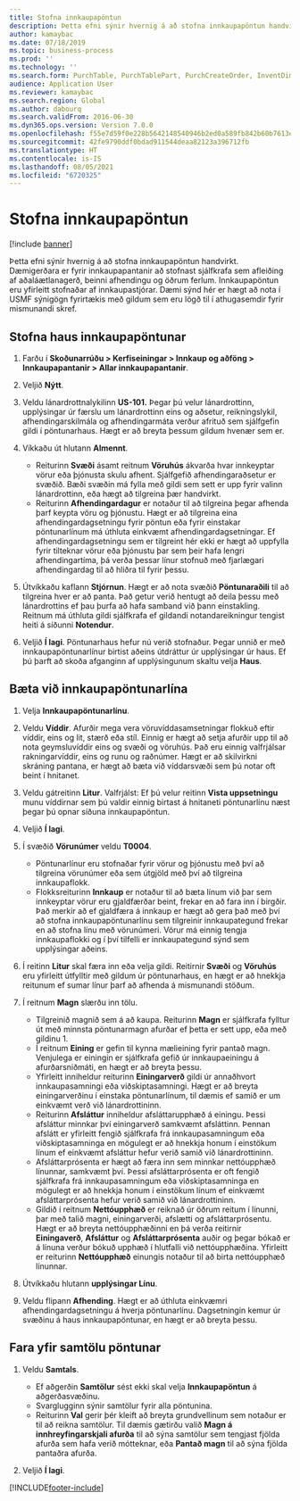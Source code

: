 ```yaml
---
title: Stofna innkaupapöntun
description: Þetta efni sýnir hvernig á að stofna innkaupapöntun handvirkt.
author: kamaybac
ms.date: 07/18/2019
ms.topic: business-process
ms.prod: ''
ms.technology: ''
ms.search.form: PurchTable, PurchTablePart, PurchCreateOrder, InventDimParmFixed, InventItemIdLookupPurchase, InventProductDimensionLookup, PurchTotals
audience: Application User
ms.reviewer: kamaybac
ms.search.region: Global
ms.author: dabourq
ms.search.validFrom: 2016-06-30
ms.dyn365.ops.version: Version 7.0.0
ms.openlocfilehash: f55e7d59f0e228b5642148540946b2ed0a589fb842b60b7613e20ad893476ccc
ms.sourcegitcommit: 42fe9790ddf0bdad911544deaa82123a396712fb
ms.translationtype: HT
ms.contentlocale: is-IS
ms.lasthandoff: 08/05/2021
ms.locfileid: "6720325"
---
```

# <a name="create-a-purchase-order"></a>Stofna innkaupapöntun

[!include [banner](../../includes/banner.md)]

Þetta efni sýnir hvernig á að stofna innkaupapöntun handvirkt. Dæmigerðara er fyrir innkaupapantanir að stofnast sjálfkrafa sem afleiðing af aðaláætlanagerð, beinni afhendingu og öðrum ferlum. Innkaupapöntun eru yfirleitt stofnaðar af innkaupastjórar. Dæmi sýnd hér er hægt að nota í USMF sýnigögn fyrirtækis með gildum sem eru lögð til í athugasemdir fyrir mismunandi skref.


## <a name="create-the-purchase-order-header"></a>Stofna haus innkaupapöntunar
1. Farðu í **Skoðunarrúðu > Kerfiseiningar > Innkaup og aðföng > Innkaupapantanir > Allar innkaupapantanir**.
2. Veljið **Nýtt**.
3. Veldu lánardrottnalykilinn **US-101.** Þegar þú velur lánardrottinn, upplýsingar úr færslu um lánardrottinn eins og aðsetur, reikningslykil, afhendingarskilmála og afhendingarmáta verður afrituð sem sjálfgefin gildi í pöntunarhaus. Hægt er að breyta þessum gildum hvenær sem er.  
4. Víkkaðu út hlutann **Almennt**.

    - Reiturinn **Svæði** ásamt reitnum **Vöruhús** ákvarða hvar innkeyptar vörur eða þjónusta skulu afhent. Sjálfgefið afhendingaraðsetur er svæðið. Bæði svæðin má fylla með gildi sem sett er upp fyrir valinn lánardrottinn, eða hægt að tilgreina þær handvirkt.  
    - Reiturinn **Afhendingardagur** er notaður til að tilgreina þegar afhenda þarf keypta vöru og þjónustu. Hægt er að tilgreina eina afhendingardagsetningu fyrir pöntun eða fyrir einstakar pöntunarlínum má úthluta einkvæmt afhendingardagsetningar. Ef afhendingardagsetningu sem er tilgreint hér ekki er hægt að uppfylla fyrir tilteknar vörur eða þjónustu þar sem þeir hafa lengri afhendingartíma, þá verða þessar línur stofnuð með fjarlægari afhendingardag til að hliðra til fyrir þessu.  

5. Útvíkkaðu kaflann **Stjórnun**. Hægt er að nota svæðið **Pöntunaraðili** til að tilgreina hver er að panta. Það getur verið hentugt að deila þessu með lánardrottins ef þau þurfa að hafa samband við þann einstakling. Reitnum má úthluta gildi sjálfkrafa ef gildandi notandareikningur tengist heiti á síðunni **Notendur**.  
6. Veljið **Í lagi**. Pöntunarhaus hefur nú verið stofnaður. Þegar unnið er með innkaupapöntunarlínur birtist aðeins útdráttur úr upplýsingar úr haus. Ef þú þarft að skoða afganginn af upplýsingunum skaltu velja **Haus**.  

## <a name="add-a-purchase-order-line"></a>Bæta við innkaupapöntunarlína
1. Velja **Innkaupapöntunarlínu**.
2. Veldu **Víddir**. Afurðir mega vera vöruvíddasamsetningar flokkuð eftir víddir, eins og lit, stærð eða stíl. Einnig er hægt að setja afurðir upp til að nota geymsluvíddir eins og svæði og vöruhús. Það eru einnig valfrjálsar rakningarvíddir, eins og runu og raðnúmer. Hægt er að skilvirkni skráning pantana, er hægt að bæta við víddarsvæði sem þú notar oft beint í hnitanet.  
3. Veldu gátreitinn **Litur**. Valfrjálst: Ef þú velur reitinn **Vista uppsetningu** munu víddirnar sem þú valdir einnig birtast á hnitaneti pöntunarlínu næst þegar þú opnar síðuna innkaupapöntun.  
4. Veljið **Í lagi**.
5. Í svæðið **Vörunúmer** veldu **T0004**.

    - Pöntunarlínur eru stofnaðar fyrir vörur og þjónustu með því að tilgreina vörunúmer eða sem útgjöld með því að tilgreina innkaupaflokk. 
    - Flokksreiturinn **Innkaup** er notaður til að bæta línum við þar sem innkeyptar vörur eru gjaldfærðar beint, frekar en að fara inn í birgðir. Það merkir að ef gjaldfæra á innkaup er hægt að gera það með því að stofna innkaupapöntunarlínu sem tilgreinir innkaupategund frekar en að stofna línu með vörunúmeri. Vörur má einnig tengja innkaupaflokki og í því tilfelli er innkaupategund sýnd sem upplýsingar aðeins.  

6. Í reitinn **Litur** skal færa inn eða velja gildi. Reitirnir **Svæði** og **Vöruhús** eru yfirleitt útfylltir með gildum úr pöntunarhaus, en hægt er að hnekkja reitunum ef sumar línur þarf að afhenda á mismunandi stöðum.  
7. Í reitnum **Magn** slærðu inn tölu.

    - Tilgreinið magnið sem á að kaupa. Reiturinn **Magn** er sjálfkrafa fylltur út með minnsta pöntunarmagn afurðar ef þetta er sett upp, eða með gildinu 1.  
    - Í reitnum **Eining** er gefin til kynna mælieining fyrir pantað magn. Venjulega er einingin er sjálfkrafa gefið úr innkaupaeiningu á afurðarsniðmáti, en hægt er að breyta þessu.  
    - Yfirleitt inniheldur reiturinn **Einingarverð** gildi úr annaðhvort innkaupasamningi eða viðskiptasamningi. Hægt er að breyta einingarverðinu í einstaka pöntunarlínum, til dæmis ef samið er um einkvæmt verð við lánardrottininn.  
    - Reiturinn **Afsláttur** inniheldur afsláttarupphæð á einingu. Þessi afsláttur minnkar því einingarverð samkvæmt afsláttinn. Þennan afslátt er yfirleitt fengið sjálfkrafa frá innkaupasamningum eða viðskiptasamninga en mögulegt er að hnekkja honum í einstökum línum ef einkvæmt afsláttur hefur verið samið við lánardrottininn.  
    - Afsláttarprósenta er hægt að færa inn sem minnkar nettóupphæð línunnar, samkvæmt því. Þessi afsláttarprósenta er oft fengið sjálfkrafa frá innkaupasamningum eða viðskiptasamninga en mögulegt er að hnekkja honum í einstökum línum ef einkvæmt afsláttarprósenta hefur verið samið við lánardrottininn.  
    - Gildið í reitnum **Nettóupphæð** er reiknað úr öðrum reitum í línunni, þar með talið magni, einingarverði, afslætti og afsláttarprósentu. Hægt er að breyta nettóupphæðinni en þá verða reitirnir **Einingaverð**, **Afsláttur** og **Afsláttarprósenta** auðir og þegar bókað er á línuna verður bókuð upphæð í hlutfalli við nettóupphæðina. Yfirleitt er reiturinn **Nettóupphæð** einungis notaður til að birta nettóupphæð línunnar.  

8. Útvíkkaðu hlutann **upplýsingar Línu**.
9. Veldu flipann **Afhending**. Hægt er að úthluta einkvæmri afhendingardagsetningu á hverja pöntunarlínu. Dagsetningin kemur úr svæðinu á haus innkaupapöntunar, en hægt er að breyta þessu.  

## <a name="review-order-totals"></a>Fara yfir samtölu pöntunar
1. Veldu **Samtals**.

    - Ef aðgerðin **Samtölur** sést ekki skal velja **Innkaupapöntun** á aðgerðasvæðinu.  
    - Svarglugginn sýnir samtölur fyrir alla pöntunina.  
    - Reiturinn **Val** gerir þér kleift að breyta grundvellinum sem notaður er til að reikna samtölur. Til dæmis gætirðu valið **Magn á innhreyfingarskjali afurða** til að sýna samtölur sem tengjast fjölda afurða sem hafa verið mótteknar, eða **Pantað magn** til að sýna fjölda pantaðra afurða.  

2. Veljið **Í lagi**.



[!INCLUDE[footer-include](../../../includes/footer-banner.md)]